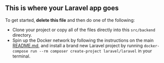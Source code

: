 ## This is where your Laravel app goes

To get started, **delete this file** and then do one of the following:

- Clone your project or copy all of the files directly into this `src/backend` directory.
- Spin up the Docker network by following the instructions on the main [README.md](../README.md), and install a brand new Laravel project by running `docker-compose run --rm composer create-project laravel/laravel` in your terminal.
